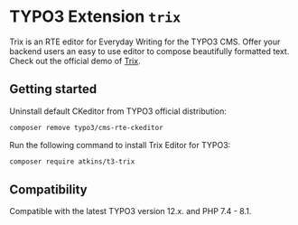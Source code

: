 # TYPO3 Extension `trix`

Trix is an RTE editor for Everyday Writing for the TYPO3 CMS.
Offer your backend users an easy to use editor to compose beautifully
formatted text. Check out the official demo of [Trix](https://trix-editor.org).

## Getting started

Uninstall default CKeditor from TYPO3 official distribution:

```bash
composer remove typo3/cms-rte-ckeditor
```

Run the following command to install Trix Editor for TYPO3:

```bash
composer require atkins/t3-trix
```

## Compatibility

Compatible with the latest TYPO3 version 12.x. and PHP 7.4 - 8.1.